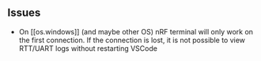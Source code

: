 
## Issues

- On [[os.windows]] (and maybe other OS) nRF terminal will only work on the first connection. If the connection is lost, it is not possible to view RTT/UART logs without restarting VSCode